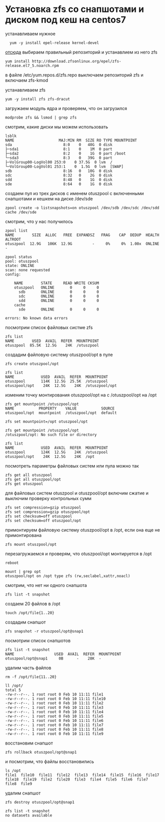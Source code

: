 # Установка zfs со снапшотами и диском под кеш на centos7

устанавливаем нужное

      yum -y install epel-release kernel-devel

[отсюда](https://github.com/zfsonlinux/zfs/wiki/RHEL-and-CentOS) выбираем правильный репозиторий и устанавлием из него zfs

    yum install http://download.zfsonlinux.org/epel/zfs-release.el7_5.noarch.rpm

в файле /etc/yum.repos.d/zfs.repo выключаем репозиторий zfs и включаем zfs-kmod

устанавливаем zfs
    
    yum -y install zfs zfs-dracut


загружаем модуль ядра и проверяем, что он загрузился

    modprobe zfs && lsmod | grep zfs

смотрим, какие диски мы можем использовать

    lsblk
    NAME                    MAJ:MIN RM  SIZE RO TYPE MOUNTPOINT
    sda                       8:0    0   40G  0 disk 
    ├─sda1                    8:1    0    1M  0 part 
    ├─sda2                    8:2    0    1G  0 part /boot
    └─sda3                    8:3    0   39G  0 part 
    ├─VolGroup00-LogVol00 253:0    0 37.5G  0 lvm  /
    └─VolGroup00-LogVol01 253:1    0  1.5G  0 lvm  [SWAP]
    sdb                       8:16   0   10G  0 disk 
    sdc                       8:32   0    2G  0 disk 
    sdd                       8:48   0    1G  0 disk 
    sde                       8:64   0    1G  0 disk 

создаем пул из трех дисков с именем otuszpool с включенными снапшотами и кешкем на диске /dev/sde

    zpool create -o listsnapshots=on otuszpool /dev/sdb /dev/sdc /dev/sdd cache /dev/sde

смотрим, что у нас получилось
    
    zpool list
    NAME        SIZE  ALLOC   FREE  EXPANDSZ   FRAG    CAP  DEDUP  HEALTH  ALTROOT
    otuszpool  12.9G   106K  12.9G         -     0%     0%  1.00x  ONLINE  -
    
    zpool status
    pool: otuszpool
    state: ONLINE
    scan: none requested
    config:
    
        NAME        STATE     READ WRITE CKSUM
        otuszpool   ONLINE       0     0     0
          sdb       ONLINE       0     0     0
          sdc       ONLINE       0     0     0
          sdd       ONLINE       0     0     0
        cache
          sde       ONLINE       0     0     0
    
    errors: No known data errors

посмотрим список файловых систме zfs

    zfs list
    NAME        USED  AVAIL  REFER  MOUNTPOINT
    otuszpool  85.5K  12.5G    24K  /otuszpool

создадим файловую систему otuszpool/opt в пуле
  
    zfs create otuszpool/opt
    
    zfs list
    NAME            USED  AVAIL  REFER  MOUNTPOINT
    otuszpool       114K  12.5G  25.5K  /otuszpool
    otuszpool/opt    24K  12.5G    24K  /otuszpool/opt


изменим точку монтирования otuszpool/opt на с /otuszpool/opt на /opt

    zfs get mountpoint /otuszpool/opt
    NAME           PROPERTY    VALUE           SOURCE
    otuszpool/opt  mountpoint  /otuszpool/opt  default
    
    zfs set mountpoint=/opt otuszpool/opt
    
    zfs get mountpoint /otuszpool/opt
    /otuszpool/opt: No such file or directory
    
    zfs list
    NAME            USED  AVAIL  REFER  MOUNTPOINT
    otuszpool       124K  12.5G    24K  /otuszpool
    otuszpool/opt    24K  12.5G    24K  /opt

посмотреть параметры файловых систем или пула можно так

    zfs get all otuszpool
    zfs get all otuszpool/opt
    zfs get otuszpool

для файловых систем otuszpool и otuszpool/opt включим сжатие и выключим проверку контрольных сумм

    zfs set compression=gzip otuszpool
    zfs set compression=gzip otuszpool/opt
    zfs set checksum=off otuszpool
    zfs set checksum=off otuszpool/opt

примонтируем файловую систему otuszpool/opt в /opt, если она еще не примонтирована

    zfs mount otuszpool/opt

перезагружаемся и проверям, что otuszpool/opt монтируется в /opt
    
    reboot

    mount | grep opt
    otuszpool/opt on /opt type zfs (rw,seclabel,xattr,noacl)

смотрим, что нет ни одного снапшота
    
    zfs list -t snapshot


создаем 20 файлов в /opt

    touch /opt/file{1..20}

создадим снапшот

    zfs snapshot -r otuszpool/opt@snap1

посмотрим список снапшотов
    
    zfs list -t snapshot
    NAME                  USED  AVAIL  REFER  MOUNTPOINT
    otuszpool/opt@snap1     0B      -    28K  -

удалим часть файлов

    rm -f /opt/file{11..20}
    
    ll /opt/
    total 5
    -rw-r--r--. 1 root root 0 Feb 10 11:11 file1
    -rw-r--r--. 1 root root 0 Feb 10 11:11 file10
    -rw-r--r--. 1 root root 0 Feb 10 11:11 file2
    -rw-r--r--. 1 root root 0 Feb 10 11:11 file3
    -rw-r--r--. 1 root root 0 Feb 10 11:11 file4
    -rw-r--r--. 1 root root 0 Feb 10 11:11 file5
    -rw-r--r--. 1 root root 0 Feb 10 11:11 file6
    -rw-r--r--. 1 root root 0 Feb 10 11:11 file7
    -rw-r--r--. 1 root root 0 Feb 10 11:11 file8
    -rw-r--r--. 1 root root 0 Feb 10 11:11 file9

восстановим снапшот

    zfs rollback otuszpool/opt@snap1

и посмотрим, что файлы восстановились
    
    ls /opt
    file1  file10  file11  file12  file13  file14  file15  file16  file17  file18  file19  file2  file20  file3  file4  file5  file6  file7  file8  file9

удалим снапшот
    
    zfs destroy otuszpool/opt@snap1

    zfs list -t snapshot
    no datasets available
